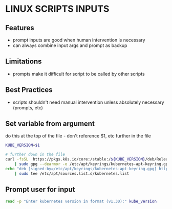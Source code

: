 # LINUX SCRIPTS INPUTS

## Features
- prompt inputs are good when human intervention is necessary
- can always combine input args and prompt as backup

## Limitations
- prompts make it difficult for script to be called by other scripts

## Best Practices
- scripts shouldn't need manual intervention unless absolutely necessary (prompts, etc)

## Set variable from argument
do this at the top of the file - don't reference $1, etc further in the file

```bash
KUBE_VERSION=$1

# further down in the file
curl -fsSL  https://pkgs.k8s.io/core:/stable:/${KUBE_VERSION}/deb/Release.key \
    | sudo gpg --dearmor -o /etc/apt/keyrings/kubernetes-apt-keyring.gpg
echo "deb [signed-by=/etc/apt/keyrings/kubernetes-apt-keyring.gpg] https://pkgs.k8s.io/core:/stable:/${KUBE_VERSION}/deb/ /" \
    | sudo tee /etc/apt/sources.list.d/kubernetes.list
```

## Prompt user for input
```bash
read -p "Enter kubernetes version in format (v1.30):" kube_version
```